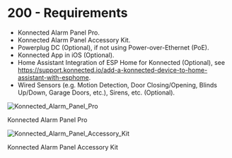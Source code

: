 # 200 - Requirements

- Konnected Alarm Panel Pro.
- Konnected Alarm Panel Accessory Kit.
- Powerplug DC (Optional), if not using Power-over-Ethernet (PoE).
- Konnected App in iOS (Optional).
- Home Assistant Integration of ESP Home for Konnected (Optional), see https://support.konnected.io/add-a-konnected-device-to-home-assistant-with-esphome.
- Wired Sensors (e.g. Motion Detection, Door Closing/Opening, Blinds Up/Down, Garage Doors, etc.), Sirens, etc. (Optional).

![Konnected_Alarm_Panel_Pro](https://github.com/vanHeemstraSystems/konnected-alarm-panel-pro/assets/1499433/1314c911-65c8-4682-abde-1888eaac35ea)

Konnected Alarm Panel Pro

![Konnected_Alarm_Panel_Accessory_Kit](https://github.com/vanHeemstraSystems/konnected-alarm-panel-pro/assets/1499433/89d958d5-340b-4579-af67-3c6059313efa)

Konnected Alarm Panel Accessory Kit
